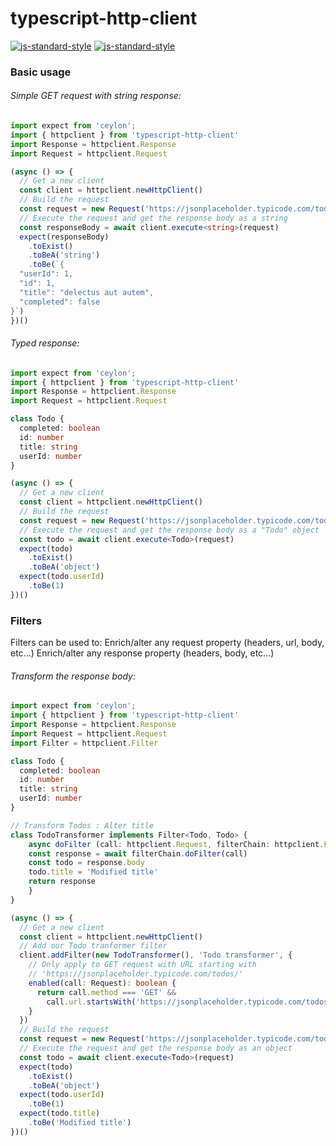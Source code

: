 # typescript-http-client
[![js-standard-style](https://cdn.rawgit.com/standard/standard/master/badge.svg)](http://standardjs.com)
[![js-standard-style](https://img.shields.io/badge/code%20style-standard-brightgreen.svg)](http://standardjs.com)

### Basic usage

###### Simple GET request with string response:

```typescript
import expect from 'ceylon';
import { httpclient } from 'typescript-http-client'
import Response = httpclient.Response
import Request = httpclient.Request

(async () => {
  // Get a new client
  const client = httpclient.newHttpClient()
  // Build the request
  const request = new Request('https://jsonplaceholder.typicode.com/todos/1', { responseType: 'text' })
  // Execute the request and get the response body as a string
  const responseBody = await client.execute<string>(request)
  expect(responseBody)
    .toExist()
    .toBeA('string')
    .toBe(`{
  "userId": 1,
  "id": 1,
  "title": "delectus aut autem",
  "completed": false
}`)
})()
```

###### Typed response:

```typescript
import expect from 'ceylon';
import { httpclient } from 'typescript-http-client'
import Response = httpclient.Response
import Request = httpclient.Request

class Todo {
  completed: boolean
  id: number
  title: string
  userId: number
}

(async () => {
  // Get a new client
  const client = httpclient.newHttpClient()
  // Build the request
  const request = new Request('https://jsonplaceholder.typicode.com/todos/1')
  // Execute the request and get the response body as a "Todo" object
  const todo = await client.execute<Todo>(request)
  expect(todo)
    .toExist()
    .toBeA('object')
  expect(todo.userId)
    .toBe(1)
})()
```

### Filters

Filters can be used to:
Enrich/alter any request property (headers, url, body, etc...)
Enrich/alter any response property (headers, body, etc...)

###### Transform the response body:

```typescript
import expect from 'ceylon';
import { httpclient } from 'typescript-http-client'
import Response = httpclient.Response
import Request = httpclient.Request
import Filter = httpclient.Filter

class Todo {
  completed: boolean
  id: number
  title: string
  userId: number
}

// Transform Todos : Alter title
class TodoTransformer implements Filter<Todo, Todo> {
	async doFilter (call: httpclient.Request, filterChain: httpclient.FilterChain<Todo>): Promise<httpclient.Response<Todo>> {
    const response = await filterChain.doFilter(call)
    const todo = response.body
    todo.title = 'Modified title'
    return response
	}
}

(async () => {
  // Get a new client
  const client = httpclient.newHttpClient()
  // Add our Todo tranformer filter
  client.addFilter(new TodoTransformer(), 'Todo transformer', {
    // Only apply to GET request with URL starting with 
    // 'https://jsonplaceholder.typicode.com/todos/'
    enabled(call: Request): boolean {
      return call.method === 'GET' && 
        call.url.startsWith('https://jsonplaceholder.typicode.com/todos/')
    }
  })
  // Build the request
  const request = new Request('https://jsonplaceholder.typicode.com/todos/1')
  // Execute the request and get the response body as an object
  const todo = await client.execute<Todo>(request)
  expect(todo)
    .toExist()
    .toBeA('object')
  expect(todo.userId)
    .toBe(1)
  expect(todo.title)
    .toBe('Modified title')
})()
```